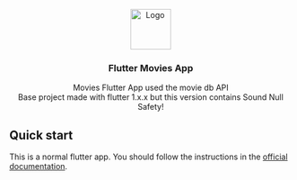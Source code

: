 

<p align="center">
  <a href="https://flutter.io/">
    <img src="https://diegolaballos.com/files/images/flutter-icon.jpg" alt="Logo" width=72 height=72>
  </a>

  <h3 align="center">Flutter Movies App</h3>

  <p align="center">
    Movies Flutter App used the movie db API
    <br>
    Base project made with flutter 1.x.x but this version contains Sound Null Safety!
    <br>
  </p>
</p>


## Quick start
This is a normal flutter app. You should follow the instructions in the [official documentation](https://flutter.io/docs/get-started/install).
